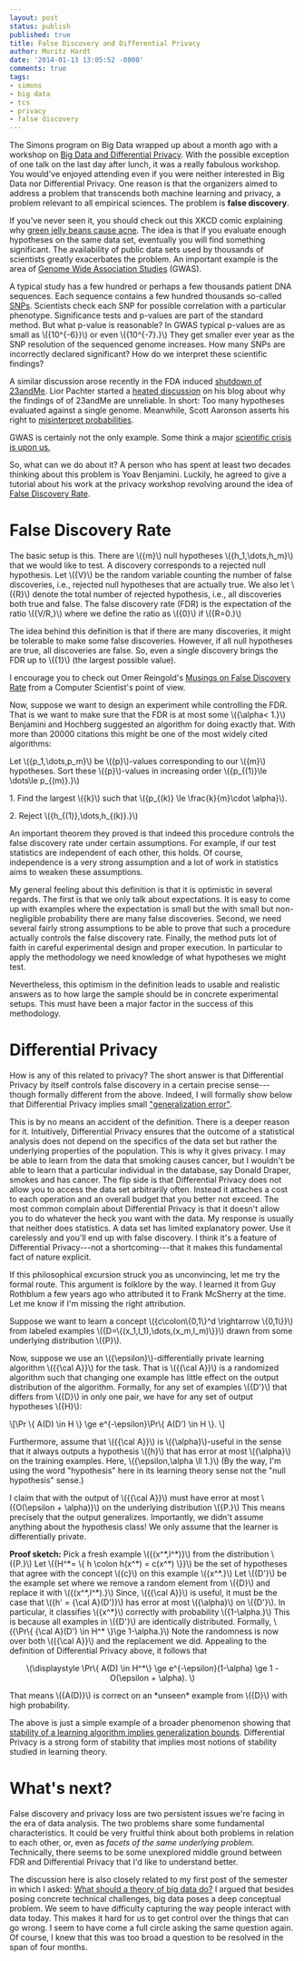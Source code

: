 ```yaml
---
layout: post
status: publish
published: true
title: False Discovery and Differential Privacy
author: Moritz Hardt
date: '2014-01-13 13:05:52 -0800'
comments: true
tags:
- simons
- big data
- tcs
- privacy
- false discovery
---
```

<p>The Simons program on Big Data wrapped up about a month ago with a workshop on <a href="http://simons.berkeley.edu/workshops/bigdata2013-4">Big Data and Differential Privacy</a>. With the possible exception of one talk on the last day after lunch, it was a really fabulous workshop. You would've enjoyed attending even if you were neither interested in Big Data nor Differential Privacy. One reason is that the organizers aimed to address a problem that transcends both machine learning and privacy, a problem relevant to all empirical sciences. The problem is <strong>false discovery</strong>.</p>
<p>If you've never seen it, you should check out this XKCD comic explaining why <a href="http://imgs.xkcd.com/comics/significant.png">green jelly beans cause acne</a>. The idea is that if you evaluate enough hypotheses on the same data set, eventually you will find something significant. The availability of public data sets used by thousands of scientists greatly exacerbates the problem. An important example is the area of <a href="http://en.wikipedia.org/wiki/Genome-wide_association_study">Genome Wide Association Studies</a> (GWAS).</p>
<p>A typical study has a few hundred or perhaps a few thousands patient DNA sequences. Each sequence contains a few hundred thousands so-called <a href="http://en.wikipedia.org/wiki/Single-nucleotide_polymorphism">SNPs</a>. Scientists check each SNP for possible correlation with a particular phenotype. Significance tests and p-values are part of the standard method. But what p-value is reasonable? In GWAS typical p-values are as small as \({10^{-6}}\) or even \({10^{-7}.}\) They get smaller ever year as the SNP resolution of the sequenced genome increases. How many SNPs are incorrectly declared significant? How do we interpret these scientific findings?</p>
<p>A similar discussion arose recently in the FDA induced <a href="http://www.bioedge.org/index.php/bioethics/bioethics_article/10799">shutdown of 23andMe</a>. Lior Pachter started a <a href="http://liorpachter.wordpress.com/2013/11/30/23andme-genotypes-are-all-wrong/">heated discussion</a> on his blog about why the findings of of 23andMe are unreliable. In short: Too many hypotheses evaluated against a single genome. Meanwhile, Scott Aaronson asserts his right to <a href="http://www.scottaaronson.com/blog/?p=1615">misinterpret probabilities</a>.</p>
<p>GWAS is certainly not the only example. Some think a major <a href="http://www.economist.com/news/briefing/21588057-scientists-think-science-self-correcting-alarming-degree-it-not-trouble">scientific crisis is upon us.</a></p>
<p>So, what can we do about it? A person who has spent at least two decades thinking about this problem is Yoav Benjamini. Luckily, he agreed to give a tutorial about his work at the privacy workshop revolving around the idea of <a href="http://en.wikipedia.org/wiki/False_discovery_rate">False Discovery Rate</a>.</p>
<h1>False Discovery Rate</h1>
<p>The basic setup is this. There are \({m}\) null hypotheses \({h_1,\dots,h_m}\) that we would like to test. A discovery corresponds to a rejected null hypothesis. Let \({V}\) be the random variable counting the number of false discoveries, i.e., rejected null hypotheses that are actually true. We also let \({R}\) denote the total number of rejected hypothesis, i.e., all discoveries both true and false. The false discovery rate (FDR) is the expectation of the ratio \({V/R,}\) where we define the ratio as \({0}\) if \({R=0.}\)</p>
<p>The idea behind this definition is that if there are many discoveries, it might be tolerable to make some false discoveries. However, if all null hypotheses are true, all discoveries are false. So, even a single discovery brings the FDR up to \({1}\) (the largest possible value).</p>
<p>I encourage you to check out Omer Reingold's <a href="http://simons.berkeley.edu/talks/omer-reingold-2013-12-11">Musings on False Discovery Rate</a> from a Computer Scientist's point of view.</p>
<p>Now, suppose we want to design an experiment while controlling the FDR. That is we want to make sure that the FDR is at most some \({\alpha&lt; 1.}\) Benjamini and Hochberg suggested an algorithm for doing exactly that. With more than 20000 citations this might be one of the most widely cited algorithms:</p>
<p>Let \({p_1,\dots,p_m}\) be \({p}\)-values corresponding to our \({m}\) hypotheses. Sort these \({p}\)-values in increasing order \({p_{(1)}\le \dots\le p_{(m)}.}\)</p>
<p>1. Find the largest \({k}\) such that \({p_{(k)} \le \frac{k}{m}\cdot \alpha}\).</p>
<p>2. Reject \({h_{(1)},\dots,h_{(k)}.}\)</p>
<p>An important theorem they proved is that indeed this procedure controls the false discovery rate under certain assumptions. For example, if our test statistics are independent of each other, this holds. Of course, independence is a very strong assumption and a lot of work in statistics aims to weaken these assumptions.</p>
<p>My general feeling about this definition is that it is optimistic in several regards. The first is that we only talk about expectations. It is easy to come up with examples where the expectation is small but the with small but non-negligible probability there are many false discoveries. Second, we need several fairly strong assumptions to be able to prove that such a procedure actually controls the false discovery rate. Finally, the method puts lot of faith in careful experimental design and proper execution. In particular to apply the methodology we need knowledge of what hypotheses we might test.</p>
<p>Nevertheless, this optimism in the definition leads to usable and realistic answers as to how large the sample should be in concrete experimental setups. This must have been a major factor in the success of this methodology.</p>
<h1>Differential Privacy</h1>
<p>How is any of this related to privacy? The short answer is that Differential Privacy by itself controls false discovery in a certain precise sense---though formally different from the above. Indeed, I will formally show below that Differential Privacy implies small <a href="http://en.wikipedia.org/wiki/Generalization_error">"generalization error"</a>.</p>
<p>This is by no means an accident of the definition. There is a deeper reason for it. Intuitively, Differential Privacy ensures that the outcome of a statistical analysis does not depend on the specifics of the data set but rather the underlying properties of the population. This is why it gives privacy. I may be able to learn from the data that smoking causes cancer, but I wouldn't be able to learn that a particular individual in the database, say Donald Draper, smokes and has cancer. The flip side is that Differential Privacy does not allow you to access the data set arbitrarily often. Instead it attaches a cost to each operation and an overall budget that you better not exceed. The most common complain about Differential Privacy is that it doesn't allow you to do whatever the heck you want with the data. My response is usually that neither does statistics. A data set has limited explanatory power. Use it carelessly and you'll end up with false discovery. I think it's a feature of Differential Privacy---not a shortcoming---that it makes this fundamental fact of nature explicit.</p>
<p>If this philosophical excursion struck you as unconvincing, let me try the formal route. This argument is folklore by the way. I learned it from Guy Rothblum a few years ago who attributed it to Frank McSherry at the time. Let me know if I'm missing the right attribution.</p>
<p>Suppose we want to learn a concept \({c\colon\{0,1\}^d \rightarrow \{0,1\}}\) from labeled examples \({D=\{(x_1,l_1),\dots,(x_m,l_m)\}}\) drawn from some underlying distribution \({P}\).</p>
<p>Now, suppose we use an \({\epsilon}\)-differentially private learning algorithm \({{\cal A}}\) for the task. That is \({{\cal A}}\) is a randomized algorithm such that changing one example has little effect on the output distribution of the algorithm. Formally, for any set of examples \({D'}\) that differs from \({D}\) in only one pair, we have for any set of output hypotheses \({H}\):</p>

\\[\Pr \\{ A(D) \in H \\} \ge e^{-\epsilon}\Pr\\{ A(D') \in H \\}. \\]

<p>Furthermore, assume that \({{\cal A}}\) is \({\alpha}\)-useful in the sense that it always outputs a hypothesis \({h}\) that has error at most \({\alpha}\) on the training examples. Here, \({\epsilon,\alpha \ll 1.}\) (By the way, I'm using the word "hypothesis" here in its learning theory sense not the "null hypothesis" sense.)</p>
<p>I claim that with the output of \({{\cal A}}\) must have error at most \({O(\epsilon + \alpha)}\) on the underlying distribution \({P.}\) This means precisely that the output generalizes. Importantly, we didn't assume anything about the hypothesis class! We only assume that the learner is differentially private.</p>
<p><strong>Proof sketch:</strong> Pick a fresh example \({(x^*,l^*)}\) from the distribution \({P.}\) Let \({H^*= \{ h \colon h(x^*) = c(x^*) \}}\) be the set of hypotheses that agree with the concept \({c}\) on this example \({x^*.}\) Let \({D'}\) be the example set where we remove a random element from \({D}\) and replace it with \({(x^*,l^*).}\) Since, \({{\cal A}}\) is useful, it must be the case that \({h' = {\cal A}(D')}\) has error at most \({\alpha}\) on \({D'}\). In particular, it classifies \({x^*}\) correctly with probability \({1-\alpha.}\) This is because all examples in \({D'}\) are identically distributed. Formally, \({\Pr\{ {\cal A}(D') \in H^* \}\ge 1-\alpha.}\) Note the randomness is now over both \({{\cal A}}\) and the replacement we did. Appealing to the definition of Differential Privacy above, it follows that</p>
<p align="center">\(\displaystyle \Pr\{ A(D) \in H^*\} \ge e^{-\epsilon}(1-\alpha) \ge 1 - O(\epsilon + \alpha). \)</p>
<p>That means \({A(D)}\) is correct on an *unseen* example from \({D}\) with high probability.</p>
<p>The above is just a simple example of a broader phenomenon showing that <a href="http://jmlr.org/papers/v2/bousquet02a.html">stability of a learning algorithm implies generalization bounds</a>. Differential Privacy is a strong form of stability that implies most notions of stability studied in learning theory.</p>
<h1>What's next?</h1>
<p>False discovery and privacy loss are two persistent issues we're facing in the era of data analysis. The two problems share some fundamental characteristics. It could be very fruitful think about both problems in relation to each other, or, even as <em>facets of the same underlying problem</em>. Technically, there seems to be some unexplored middle ground between FDR and Differential Privacy that I'd like to understand better.</p>
<p>The discussion here is also closely related to my first post of the semester in which I asked: <a href="http://mrtz.org/blog/what-should-a-theory-of-big-data-do/">What should a theory of big data do?</a> I argued that besides posing concrete technical challenges, big data poses a deep conceptual problem. We seem to have difficulty capturing the way people interact with data today. This makes it hard for us to get control over the things that can go wrong. I seem to have come a full circle asking the same question again. Of course, I knew that this was too broad a question to be resolved in the span of four months.</p>
